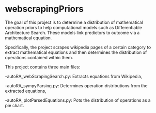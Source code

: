 # webscrapingPriors

The goal of this project is to determine a distribution of mathematical operation priors to help computational models such as Differentiable Architecture Search. These models link predictors to outcome via a mathematical equation.

Specifically, the project scrapes wikipedia pages of a certain category to extract mathematical equations and then determines the distribution of operations contained within them. 

This project contains three main files:

-autoRA_webScrapingSearch.py: Extracts equations from Wikipedia,

-autoRA_sympyParsing.py: Determines operation distributions from the extracted equations,

-autoRA_plotParsedEquations.py: Pots the distribution of operations as a pie chart.
